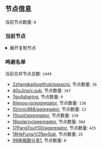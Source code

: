 
## 节点信息
当前节点数量: `0`
### 当前节点
<details>
  <summary>展开复制节点</summary>

    

</details>

### 鸣谢名单
当前合并节点总数: `1449`
- [2zhangkaiitugithub/passcro](https://github.com/zhangkaiitugithub/passcro), 节点数量: `26`
- [40xJins/x.sub](https://github.com/0xJins/x.sub), 节点数量: `167`
- [7go4sharing](https://github.com/go4sharing), 节点数量: `9`
- [8jieyou-io/aggregator](https://github.com/jieyou-io/aggregator), 节点数量: `138`
- [10/xnic888/aggregator](https://github.com/xnic888/aggregator), 节点数量: `12`
- [11liusil/aggregator](https://github.com/liusil/aggregator), 节点数量: `139`
- [16polarxy/aggregator](https://github.com/polarxy/aggregator), 节点数量: `364`
- [17PangTouY00/aggregator](https://github.com/PangTouY00/aggregator), 节点数量: `425`
- [18HeFung/V2RaySub](https://github.com/HeFung/V2RaySub), 节点数量: `25`
- [99电报群分享1](https://github.com/cdddbc/getAirport), 节点数量: `0`



